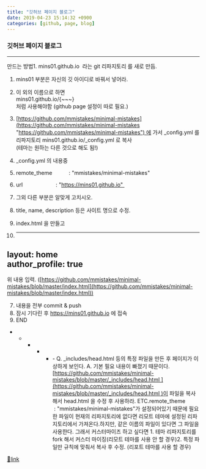 ```yaml
---
title: "깃허브 페이지 블로그"
date: 2019-04-23 15:14:32 +0900
categories: [github, page, blog]
---
```


### 깃허브 페이지 블로그

  
- - - - - -

만드는 방법1. mins01.github.io  라는 git 리파지토리 를 새로 만듬.
1. mins01 부분은 자신의 깃 아이디로 바꿔서 넣어라.
2. 이 외의 이름으로 하면   
mins01.github.io/{~~~}  
처럼 사용해야함 (github page 설정이 따로 필요.)

3. [https://github.com/mmistakes/minimal-mistakes](https://github.com/mmistakes/minimal-mistakes "https://github.com/mmistakes/minimal-mistakes") 에 가서 _config.yml 를  
리파지토리 mins01.github.io/_config.yml 로 복사  
(테마는 원하는 다른 것으로 해도 됨!)
4. _config.yml 의 내용중  
1. remote_theme           : "mmistakes/minimal-mistakes"  
2. url                      : "https://mins01.github.io"  
3. 그외 다른 부분은 알맞게 고치시오.
1. title, name, description 등은 사이트 명으로 수정.



5. index.html 을 만들고
1. ---  
layout: home  
author_profile: true  
---  
위 내용 입력. ([https://github.com/mmistakes/minimal-mistakes/blob/master/index.html](https://github.com/mmistakes/minimal-mistakes/blob/master/index.html))

7. 내용을 전부 commit &amp; push
8. 잠시 기다린 후 https://mins01.github.io 에 접속
9. END

- - - - - -&#xD;
&#xD;
Q. _includes/head.html 등의 특정 파일을 만든 후 페이지가 이상하게 보인다.  &#xD;
A. 기본 필요 내용이 빠졌기 때문이다.[https://github.com/mmistakes/minimal-mistakes/blob/master/_includes/head.html ](https://github.com/mmistakes/minimal-mistakes/blob/master/_includes/head.html )이 파일을 복사해서 head.html 을 수정 후 사용하라.  &#xD;
ETC.remote_theme           : "mmistakes/minimal-mistakes"가 설정되어있기 때문에 필요한 파일이 현재의 리파지토리에 없다면 리모트 테마에 설정된 리파지토리에서 가져온다.하지만, 같은 이름의 파일이 있다면 그 파일을 사용한다.  &#xD;
그래서 커스터마이즈 하고 싶다면 1. 테마 리파지토리를 fork 해서 커스터 마이징(리모트 테마를 사용 안 할 경우)2. 특정 파일만 규칙에 맞춰서 복사 후 수정. (리포트 테마를 사용 할 경우)  &#xD;



[🔗link](http://www.mins01.com/mh/tech/read/1275)